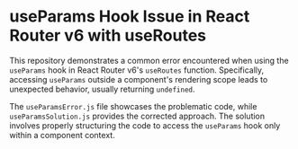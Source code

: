# useParams Hook Issue in React Router v6 with useRoutes

This repository demonstrates a common error encountered when using the `useParams` hook in React Router v6's `useRoutes` function.  Specifically, accessing `useParams` outside a component's rendering scope leads to unexpected behavior, usually returning `undefined`.

The `useParamsError.js` file showcases the problematic code, while `useParamsSolution.js` provides the corrected approach. The solution involves properly structuring the code to access the `useParams` hook only within a component context.